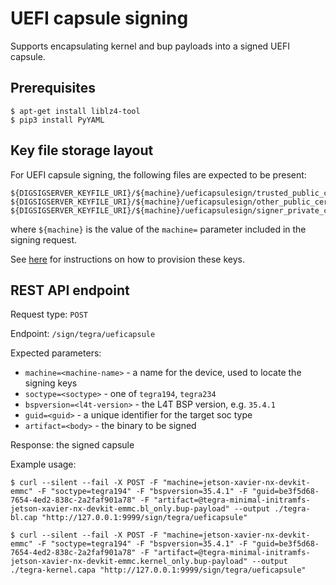 # UEFI capsule signing

Supports encapsulating kernel and bup payloads into a signed UEFI capsule.

## Prerequisites

    $ apt-get install liblz4-tool
    $ pip3 install PyYAML

## Key file storage layout

For UEFI capsule signing, the following files are expected to be present:

    ${DIGSIGSERVER_KEYFILE_URI}/${machine}/ueficapsulesign/trusted_public_cert.pem
    ${DIGSIGSERVER_KEYFILE_URI}/${machine}/ueficapsulesign/other_public_cert.pem
    ${DIGSIGSERVER_KEYFILE_URI}/${machine}/ueficapsulesign/signer_private_cert.pem

where `${machine}` is the value of the `machine=` parameter included in the signing request.

See [here](https://github.com/tianocore/tianocore.github.io/wiki/Capsule-Based-System-Firmware-Update-Generate-Keys) for instructions on how to provision these keys.

## REST API endpoint

Request type: `POST`

Endpoint: `/sign/tegra/ueficapsule`

Expected parameters:
* `machine=<machine-name>` - a name for the device, used to locate the signing keys
* `soctype=<soctype>` - one of `tegra194`, `tegra234`
* `bspversion=<l4t-version>` - the L4T BSP version, e.g. `35.4.1`
* `guid=<guid>` - a unique identifier for the target soc type
* `artifact=<body>` - the binary to be signed

Response: the signed capsule

Example usage:

    $ curl --silent --fail -X POST -F "machine=jetson-xavier-nx-devkit-emmc" -F "soctype=tegra194" -F "bspversion=35.4.1" -F "guid=be3f5d68-7654-4ed2-838c-2a2faf901a78" -F "artifact=@tegra-minimal-initramfs-jetson-xavier-nx-devkit-emmc.bl_only.bup-payload" --output ./tegra-bl.cap "http://127.0.0.1:9999/sign/tegra/ueficapsule"

    $ curl --silent --fail -X POST -F "machine=jetson-xavier-nx-devkit-emmc" -F "soctype=tegra194" -F "bspversion=35.4.1" -F "guid=be3f5d68-7654-4ed2-838c-2a2faf901a78" -F "artifact=@tegra-minimal-initramfs-jetson-xavier-nx-devkit-emmc.kernel_only.bup-payload" --output ./tegra-kernel.capa "http://127.0.0.1:9999/sign/tegra/ueficapsule"
